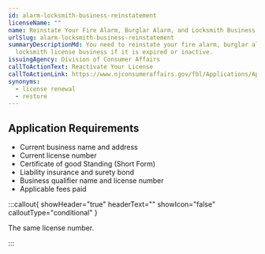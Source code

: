 ```yaml
---
id: alarm-locksmith-business-reinstatement
licenseName: ""
name: Reinstate Your Fire Alarm, Burglar Alarm, and Locksmith Business License
urlSlug: alarm-locksmith-business-reinstatement
summaryDescriptionMd: You need to reinstate your fire alarm, burglar alarm, and
  locksmith license business if it is expired or inactive.
issuingAgency: Division of Consumer Affairs
callToActionText: Reactivate Your License
callToActionLink: https://www.njconsumeraffairs.gov/fbl/Applications/Application-to-Reactivate-an-Inactive-Business-License.pdf
synonyms:
  - license renewal
  - restore
---
```


## Application Requirements

- Current business name and address
- Current license number
- Certificate of good Standing (Short Form)
- Liability insurance and surety bond
- Business qualifier name and license number
- Applicable fees paid

:::callout{ showHeader="true" headerText="" showIcon="false" calloutType="conditional" }

The same license number.

:::
